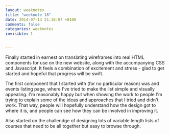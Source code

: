 ```yaml
---
layout: weeknotes
title: "weeknote 18"
date: 2014-07-14 21:18:07 +0100
comments: false
categories: weeknotes
invisible: 1


---
```


Finally started in earnest on translating wireframes into real HTML components for use on the new website, along with the accompanying CSS and Javascript. It feels a combination of excitement and stress - glad to get started and hopeful that progress will be swift.

The first component that I started with (for no particular reason) was and events listing page, where I've tried to make the list simple and visually appealing. I'm reasonably happy but when showing the work to people I'm trying  to explain some of the ideas and approaches that I tried and didn't work. That way, people will hopefully understand how the design got to where it is, and people can see how they can be involved in improving it.

Also started on the challendge of designing lots of variable length lists of courses that need to be all together but easy to browse through.

